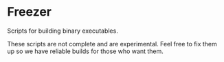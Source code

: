 Freezer
=======

Scripts for building binary executables.

These scripts are not complete and are experimental. Feel free to fix them up so we have reliable builds for those who want them.

